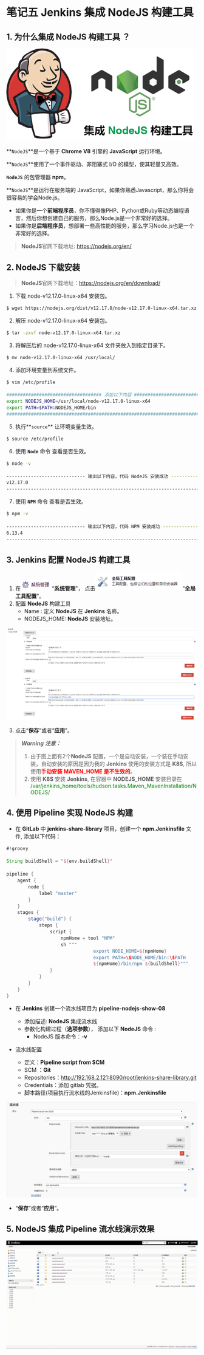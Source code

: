 # 笔记五 Jenkins 集成 NodeJS 构建工具

## 1. 为什么集成 NodeJS 构建工具 ？

<img src="../../../../statics/images/jenkins/integration/jenkins_integration_nodejs.png" style="zoom:100%;" />

**`NodeJS`**是一个基于 **Chrome V8** 引擎的 **JavaScript** 运行环境。

**`NodeJS`**使用了一个事件驱动、非阻塞式 I/O 的模型，使其轻量又高效。

**`NodeJS`** 的包管理器 **npm**。

**`NodeJS`**是运行在服务端的 JavaScript，如果你熟悉Javascript，那么你将会很容易的学会Node.js。

- 如果你是一个**前端程序员**，你不懂得像PHP、Python或Ruby等动态编程语言，然后你想创建自己的服务，那么Node.js是一个非常好的选择。
- 如果你是**后端程序员**，想部署一些高性能的服务，那么学习Node.js也是一个非常好的选择。

> **NodeJS**官网下载地址: https://nodejs.org/en/

## 2. NodeJS 下载安装

> **NodeJS**官网下载地址：https://nodejs.org/en/download/

1. 下载 node-v12.17.0-linux-x64 安装包。

```bash
$ wget https://nodejs.org/dist/v12.17.0/node-v12.17.0-linux-x64.tar.xz
```

2. 解压 node-v12.17.0-linux-x64 安装包。

```bash
$ tar -zxvf node-v12.17.0-linux-x64.tar.xz
```

3. 将解压后的 node-v12.17.0-linux-x64 文件夹放入到指定目录下。

```bash
$ mv node-v12.17.0-linux-x64 /usr/local/
```

4. 添加环境变量到系统文件。

```bash
$ vim /etc/profile

################################### 添加以下内容 ################################################
export NODEJS_HOME=/usr/local/node-v12.17.0-linux-x64
export PATH=$PATH:NODEJS_HOME/bin
###############################################################################################
```

5. 执行**`source`** 让环境变量生效。

```bash
$ source /etc/profile
```

6.  使用 **`Node`** 命令 查看是否生效。

```bash
$ node -v 

----------------------------- 输出以下内容，代码 NodeJS 安装成功 ----------------------------------
v12.17.0
-----------------------------------------------------------------------------------------------
```

7. 使用 **`NPM`** 命令 查看是否生效。

```bash
$ npm -v 

----------------------------- 输出以下内容，代码 NPM 安装成功 ----------------------------------
6.13.4
-----------------------------------------------------------------------------------------------
```

## 3. Jenkins 配置 NodeJS 构建工具

1. 在<img src="../../../../statics/images/jenkins/integration/jenkins_system_button.png" style="zoom:100%;" />“**系统管理**"， 点击<img src="../../../../statics/images/jenkins/integration/jenkins_system_global_config_button.png" style="zoom:80%;" />“**全局工具配置**”。
2. 配置 **NodeJS** 构建工具
   - Name : 定义 **NodeJS** 在 **Jenkins** 名称。
   - NODEJS_HOME: **NodeJS** 安装地址。

<img src="../../../../statics/images/jenkins/integration/jenkins_global_nodejs_config.png" style="zoom:100%;" />



3. 点击“**保存**”或者“**应用**”。

>***Warning 注意：***
>
>1. 由于图上面有2个**NodeJS** 配置，一个是自动安装，一个装在手动安装，自动安装的原因是因为我的 **Jenkins** 使用的安装方式是 **K8S**, 所以使用<font color="red"><b>手动安装 MAVEN_HOME 是不生效的</b></font>。
>2. 使用 **K8S** 安装 **Jenkins**,  在容器中 **NODEJS_HOME** 安装目录在 <font color="green">/var/jenkins_home/tools/hudson.tasks.Maven_MavenInstallation/NODEJS/</font>



## 4. 使用 Pipeline 实现 NodeJS 构建 

- 在 **GitLab** 中 **jenkins-share-library** 项目，创建一个 **npm.Jenkinsfile** 文件, 添加以下代码：

```groovy
#!groovy

String buildShell = "${env.buildShell}"

pipeline {
    agent {
        node {
            label "master"
        }
    }
    stages {
        stage("build") {
            steps {
                script {
                    npmHome = tool "NPM"
                    sh """
                                export NODE_HOME=${npmHome}
                                export PATH=\$NODE_HOME/bin:\$PATH
                                ${npmHome}/bin/npm ${buildShell}"""
                }
            }
        }
    }
}
```



- 在 **Jenkins** 创建一个流水线项目为 **pipeline-nodejs-show-08**
  - 添加描述:  **NodeJS** 集成流水线
  - 参数化构建过程（**选项参数**）， 添加以下 **NodeJS** 命令 :
    - NodeJS 版本命令：**-v**

- 流水线配置
  - 定义：**Pipeline script from SCM**
  - SCM ：**Git**
  - Repositories：http://192.168.2.121:8090/root/jenkins-share-library.git
  - Credentials：添加 gitlab 凭据。
  - 脚本路径(项目执行流水线的Jenkinsfile)：**npm.Jenkinsfile**

<img src="../../../../statics/images/jenkins/integration/jenkins_pipeline_project_config_01.png" style="zoom:100%;" />



- “**保存**”或者“**应用**”。



## 5. NodeJS 集成 Pipeline 流水线演示效果

<img src="../../../../statics/images/jenkins/integration/jenkins_integration_nodejs_show.gif" style="zoom:100%;" />